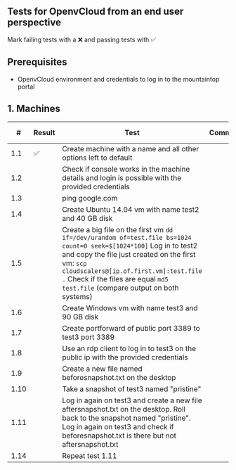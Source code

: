 ## Tests for OpenvCloud from an end user perspective
Mark failing tests with a :x: and passing tests with :white_check_mark:

## Prerequisites
* OpenvCloud environment and credentials to log in to the mountaintop portal

## 1. Machines
| #  | Result|Test | Comment  | Youtrack issue |
|----|-------|-----|----------|----------------|
|1.1 | :white_check_mark: |Create machine with a name and all other options left to default | | |
|1.2 | | Check if console works in the machine details and login is possible with the provided credentials | | |
|1.3 | | ping google.com | | |
|1.4 | | Create Ubuntu 14.04 vm with name test2 and 40 GB disk | | |
|1.5 | | Create a big file on the first vm `dd if=/dev/urandom of=test.file bs=1024 count=0 seek=$[1024*100]` Log in to test2 and copy the file just created on the first vm: `scp cloudscalers@[ip.of.first.vm]:test.file .` Check if the files are equal `md5 test.file` (compare output on both systems) | | |
|1.6 | | Create Windows vm with name test3 and 90 GB disk | | |
|1.7 | | Create portforward of public port 3389 to test3 port 3389 | | |
|1.8 | | Use an rdp client to log in to test3 on the public ip with the provided credentials | | |
|1.9 | | Create a new file named beforesnapshot.txt on the desktop | | |
|1.10| | Take a snapshot of test3 named "pristine" | | |
|1.11| | Log in again on test3 and create a new file aftersnapshot.txt on the desktop. Roll back to the snapshot named "pristine". Log in again on test3 and check if beforesnapshot.txt is there but not aftersnapshot.txt | | |
|1.14| | Repeat test 1.11 | | |
